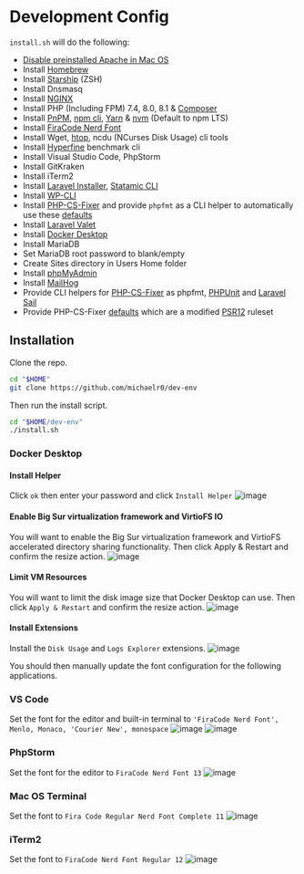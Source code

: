 # Development Config

`install.sh` will do the following:

- [Disable preinstalled Apache in Mac OS](https://apple.stackexchange.com/questions/119674/disable-apache-autostart)
- Install [Homebrew](https://brew.sh/)
- Install [Starship](https://starship.rs/) (ZSH)
- Install Dnsmasq
- Install [NGINX](https://docs.nginx.com/)
- Install PHP (Including FPM) 7.4, 8.0, 8.1 & [Composer](https://getcomposer.org/)
- Install [PnPM](https://pnpm.io/motivation), [npm cli](https://docs.npmjs.com/), [Yarn](https://yarnpkg.com/getting-started) & [nvm](https://github.com/nvm-sh/nvm) (Default to npm LTS)
- Install [FiraCode Nerd Font](https://github.com/ryanoasis/nerd-fonts/tree/master/patched-fonts/FiraCode)
- Install Wget, [htop](https://github.com/htop-dev/htop), ncdu (NCurses Disk Usage) cli tools
- Install [Hyperfine](https://github.com/sharkdp/hyperfine) benchmark cli
- Install Visual Studio Code, PhpStorm
- Install GitKraken
- Install iTerm2
- Install [Laravel Installer](https://laravel.com/docs/8.x#the-laravel-installer), [Statamic CLI](https://statamic.dev/installing/local#install-statamic)
- Install [WP-CLI](https://wp-cli.org/)
- Install [PHP-CS-Fixer](https://github.com/FriendsOfPHP/PHP-CS-Fixer) and provide `phpfmt` as a CLI helper to automatically use these [defaults](https://github.com/michaelr0/dev-env/blob/main/php-cs-fixer.dist.php)
- Install [Laravel Valet](https://laravel.com/docs/9.x/valet)
- Install [Docker Desktop](https://www.docker.com/products/docker-desktop/)
- Install MariaDB
- Set MariaDB root password to blank/empty
- Create Sites directory in Users Home folder
- Install [phpMyAdmin](https://phpmyadmin.test/)
- Install [MailHog](http://localhost:8025/)
- Provide CLI helpers for [PHP-CS-Fixer](https://github.com/FriendsOfPHP/PHP-CS-Fixer) as phpfmt, [PHPUnit](https://phpunit.readthedocs.io/en/9.5/) and [Laravel Sail](https://laravel.com/docs/9.x/sail)
- Provide PHP-CS-Fixer [defaults](https://github.com/michaelr0/dev-env/blob/main/php-cs-fixer.dist.php) which are a modified [PSR12](https://cs.symfony.com/doc/ruleSets/PSR12.html) ruleset

## Installation

Clone the repo.
```sh
cd "$HOME"
git clone https://github.com/michaelr0/dev-env
```

Then run the install script.
```sh
cd "$HOME/dev-env"
./install.sh
```

### Docker Desktop
#### Install Helper
Click `ok` then enter your password and click `Install Helper`
![image](https://user-images.githubusercontent.com/54159303/183357877-750baebb-7e24-4587-a71c-b46cc995dc3e.png)

#### Enable Big Sur virtualization framework and VirtioFS IO
You will want to enable the Big Sur virtualization framework and VirtioFS accelerated directory sharing functionality. Then click Apply & Restart and confirm the resize action.
![image](https://user-images.githubusercontent.com/54159303/184080387-239a278a-0a77-483f-ac9c-cd9396cbeeb2.png)

#### Limit VM Resources
You will want to limit the disk image size that Docker Desktop can use.
Then click `Apply & Restart` and confirm the resize action.
![image](https://user-images.githubusercontent.com/54159303/183358297-b3e308b9-a537-4d1f-84d8-0fc9ba5278a3.png)

#### Install Extensions
Install the `Disk Usage` and `Logs Explorer` extensions.
![image](https://user-images.githubusercontent.com/54159303/183358628-88bc5c13-da07-4773-a0b3-a56366589ce1.png)


You should then manually update the font configuration for the following applications.
### VS Code
Set the font for the editor and built-in terminal to `'FiraCode Nerd Font', Menlo, Monaco, 'Courier New', monospace`
![image](https://user-images.githubusercontent.com/54159303/183346814-470232bf-6ce7-49ca-a8cc-396622eaca7e.png)
![image](https://user-images.githubusercontent.com/54159303/183346758-ffea5736-3f03-4177-9d00-5246bf29cc58.png)

### PhpStorm
Set the font for the editor to `FiraCode Nerd Font 13`
![image](https://user-images.githubusercontent.com/54159303/183359281-06f61b9f-95fa-476b-9dab-6d282c0a3dd3.png)

### Mac OS Terminal
Set the font to `Fira Code Regular Nerd Font Complete 11`
![image](https://user-images.githubusercontent.com/54159303/182966469-ccfe31ea-b28e-4a3b-804c-d52a73241b65.png)

### iTerm2
Set the font to `FiraCode Nerd Font Regular 12`
![image](https://user-images.githubusercontent.com/54159303/182966262-7cfaab92-ad83-40dc-881e-48731fc0bb80.png)

